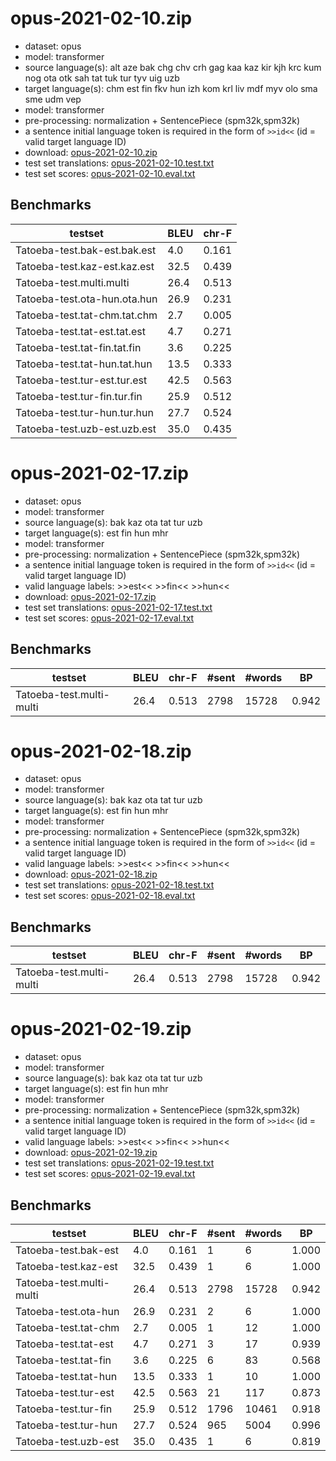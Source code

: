 # opus-2021-02-10.zip

* dataset: opus
* model: transformer
* source language(s): alt aze bak chg chv crh gag kaa kaz kir kjh krc kum nog ota otk sah tat tuk tur tyv uig uzb
* target language(s): chm est fin fkv hun izh kom krl liv mdf myv olo sma sme udm vep
* model: transformer
* pre-processing: normalization + SentencePiece (spm32k,spm32k)
* a sentence initial language token is required in the form of `>>id<<` (id = valid target language ID)
* download: [opus-2021-02-10.zip](https://object.pouta.csc.fi/Tatoeba-MT-models/trk-fiu/opus-2021-02-10.zip)
* test set translations: [opus-2021-02-10.test.txt](https://object.pouta.csc.fi/Tatoeba-MT-models/trk-fiu/opus-2021-02-10.test.txt)
* test set scores: [opus-2021-02-10.eval.txt](https://object.pouta.csc.fi/Tatoeba-MT-models/trk-fiu/opus-2021-02-10.eval.txt)

## Benchmarks

| testset               | BLEU  | chr-F |
|-----------------------|-------|-------|
| Tatoeba-test.bak-est.bak.est 	| 4.0 	| 0.161 |
| Tatoeba-test.kaz-est.kaz.est 	| 32.5 	| 0.439 |
| Tatoeba-test.multi.multi 	| 26.4 	| 0.513 |
| Tatoeba-test.ota-hun.ota.hun 	| 26.9 	| 0.231 |
| Tatoeba-test.tat-chm.tat.chm 	| 2.7 	| 0.005 |
| Tatoeba-test.tat-est.tat.est 	| 4.7 	| 0.271 |
| Tatoeba-test.tat-fin.tat.fin 	| 3.6 	| 0.225 |
| Tatoeba-test.tat-hun.tat.hun 	| 13.5 	| 0.333 |
| Tatoeba-test.tur-est.tur.est 	| 42.5 	| 0.563 |
| Tatoeba-test.tur-fin.tur.fin 	| 25.9 	| 0.512 |
| Tatoeba-test.tur-hun.tur.hun 	| 27.7 	| 0.524 |
| Tatoeba-test.uzb-est.uzb.est 	| 35.0 	| 0.435 |

# opus-2021-02-17.zip

* dataset: opus
* model: transformer
* source language(s): bak kaz ota tat tur uzb
* target language(s): est fin hun mhr
* model: transformer
* pre-processing: normalization + SentencePiece (spm32k,spm32k)
* a sentence initial language token is required in the form of `>>id<<` (id = valid target language ID)
* valid language labels: >>est<< >>fin<< >>hun<<
* download: [opus-2021-02-17.zip](https://object.pouta.csc.fi/Tatoeba-MT-models/trk-fiu/opus-2021-02-17.zip)
* test set translations: [opus-2021-02-17.test.txt](https://object.pouta.csc.fi/Tatoeba-MT-models/trk-fiu/opus-2021-02-17.test.txt)
* test set scores: [opus-2021-02-17.eval.txt](https://object.pouta.csc.fi/Tatoeba-MT-models/trk-fiu/opus-2021-02-17.eval.txt)

## Benchmarks

| testset | BLEU  | chr-F | #sent | #words | BP |
|---------|-------|-------|-------|--------|----|
| Tatoeba-test.multi-multi 	| 26.4 	| 0.513 	| 2798 	| 15728 	| 0.942 |

# opus-2021-02-18.zip

* dataset: opus
* model: transformer
* source language(s): bak kaz ota tat tur uzb
* target language(s): est fin hun mhr
* model: transformer
* pre-processing: normalization + SentencePiece (spm32k,spm32k)
* a sentence initial language token is required in the form of `>>id<<` (id = valid target language ID)
* valid language labels: >>est<< >>fin<< >>hun<<
* download: [opus-2021-02-18.zip](https://object.pouta.csc.fi/Tatoeba-MT-models/trk-fiu/opus-2021-02-18.zip)
* test set translations: [opus-2021-02-18.test.txt](https://object.pouta.csc.fi/Tatoeba-MT-models/trk-fiu/opus-2021-02-18.test.txt)
* test set scores: [opus-2021-02-18.eval.txt](https://object.pouta.csc.fi/Tatoeba-MT-models/trk-fiu/opus-2021-02-18.eval.txt)

## Benchmarks

| testset | BLEU  | chr-F | #sent | #words | BP |
|---------|-------|-------|-------|--------|----|
| Tatoeba-test.multi-multi 	| 26.4 	| 0.513 	| 2798 	| 15728 	| 0.942 |

# opus-2021-02-19.zip

* dataset: opus
* model: transformer
* source language(s): bak kaz ota tat tur uzb
* target language(s): est fin hun mhr
* model: transformer
* pre-processing: normalization + SentencePiece (spm32k,spm32k)
* a sentence initial language token is required in the form of `>>id<<` (id = valid target language ID)
* valid language labels: >>est<< >>fin<< >>hun<<
* download: [opus-2021-02-19.zip](https://object.pouta.csc.fi/Tatoeba-MT-models/trk-fiu/opus-2021-02-19.zip)
* test set translations: [opus-2021-02-19.test.txt](https://object.pouta.csc.fi/Tatoeba-MT-models/trk-fiu/opus-2021-02-19.test.txt)
* test set scores: [opus-2021-02-19.eval.txt](https://object.pouta.csc.fi/Tatoeba-MT-models/trk-fiu/opus-2021-02-19.eval.txt)

## Benchmarks

| testset | BLEU  | chr-F | #sent | #words | BP |
|---------|-------|-------|-------|--------|----|
| Tatoeba-test.bak-est 	| 4.0 	| 0.161 	| 1 	| 6 	| 1.000 |
| Tatoeba-test.kaz-est 	| 32.5 	| 0.439 	| 1 	| 6 	| 1.000 |
| Tatoeba-test.multi-multi 	| 26.4 	| 0.513 	| 2798 	| 15728 	| 0.942 |
| Tatoeba-test.ota-hun 	| 26.9 	| 0.231 	| 2 	| 6 	| 1.000 |
| Tatoeba-test.tat-chm 	| 2.7 	| 0.005 	| 1 	| 12 	| 1.000 |
| Tatoeba-test.tat-est 	| 4.7 	| 0.271 	| 3 	| 17 	| 0.939 |
| Tatoeba-test.tat-fin 	| 3.6 	| 0.225 	| 6 	| 83 	| 0.568 |
| Tatoeba-test.tat-hun 	| 13.5 	| 0.333 	| 1 	| 10 	| 1.000 |
| Tatoeba-test.tur-est 	| 42.5 	| 0.563 	| 21 	| 117 	| 0.873 |
| Tatoeba-test.tur-fin 	| 25.9 	| 0.512 	| 1796 	| 10461 	| 0.918 |
| Tatoeba-test.tur-hun 	| 27.7 	| 0.524 	| 965 	| 5004 	| 0.996 |
| Tatoeba-test.uzb-est 	| 35.0 	| 0.435 	| 1 	| 6 	| 0.819 |

